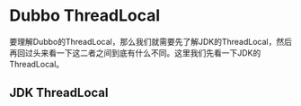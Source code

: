 # Dubbo ThreadLocal

要理解Dubbo的ThreadLocal，那么我们就需要先了解JDK的ThreadLocal，然后再回过头来看一下这二者之间到底有什么不同。这里我们先看一下JDK的ThreadLocal。

## JDK ThreadLocal

